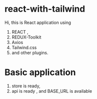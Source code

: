 # react-with-tailwind
Hi, this is React application using 
1. REACT , 
2. REDUX-Toolkit 
3. Axios 
4. Tailwind.css 
5. and other plugins.

# Basic application
1. store is ready,
2. api is ready , and BASE_URL is available
